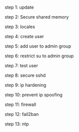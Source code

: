 step 1: update

step 2: Secure shared memory

step 3: locales

step 4: create user

step 5: add user to admin group

step 6: restrict su to admin group

step 7: test user

step 8: secure sshd

step 9: ip hardening

step 10: prevent ip spoofing

step 11: firewall

step 12: fail2ban

step 13: ntp
